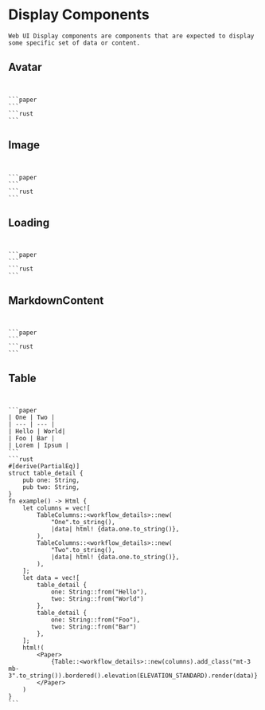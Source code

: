 # Display Components

```section
Web UI Display components are components that are expected to display some specific set of data or content.
```

## Avatar

```section

```

````sidebyside

```paper
```
```rust
```

````

## Image

```section

```

````sidebyside

```paper
```
```rust
```

````

## Loading

```section

```

````sidebyside

```paper
```
```rust
```

````

## MarkdownContent

```section

```

````sidebyside

```paper
```
```rust
```

````

## Table

```section

```

````sidebyside

```paper
| One | Two |
| --- | --- |
| Hello | World|
| Foo | Bar |
| Lorem | Ipsum |
```
```rust
#[derive(PartialEq)]
struct table_detail {
	pub one: String,
	pub two: String,
}
fn example() -> Html {
	let columns = vec![
		TableColumns::<workflow_details>::new(
            "One".to_string(),
            |data| html! {data.one.to_string()},
        ),
		TableColumns::<workflow_details>::new(
            "Two".to_string(),
            |data| html! {data.one.to_string()},
        ),
	];
	let data = vec![
		table_detail {
			one: String::from("Hello"),
			two: String::from("World")
		},
		table_detail {
			one: String::from("Foo"),
			two: String::from("Bar")
		},
	];
	html!(
		<Paper>
			{Table::<workflow_details>::new(columns).add_class("mt-3 mb-3".to_string()).bordered().elevation(ELEVATION_STANDARD).render(data)}
		</Paper>
	)
}
```

````

